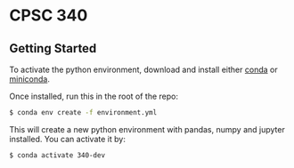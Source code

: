 # CPSC 340
## Getting Started 

To activate the python environment, download and install either [conda](https://docs.conda.io/projects/conda/en/latest/) or [miniconda](https://docs.conda.io/en/latest/miniconda.html).

Once installed, run this in the root of the repo: 

```bash
$ conda env create -f environment.yml 
```

This will create a new python environment with pandas, numpy and jupyter installed. You can activate it by: 

```bash
$ conda activate 340-dev
```